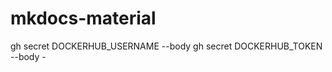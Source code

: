 # mkdocs-material

gh secret DOCKERHUB_USERNAME --body <dockeruser>
gh secret DOCKERHUB_TOKEN --body <personal-access-token>
                -
